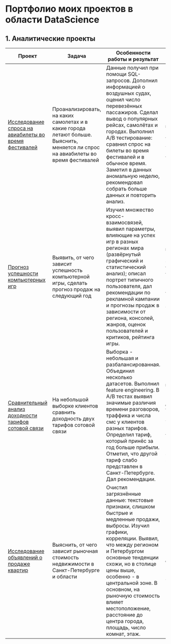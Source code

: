 # Портфолио моих проектов в области DataScience



## 1. Аналитические проекты

| Проект                                                       | Задача                                                       | Особенности работы и результат                               | Инструменты                                                  |
| ------------------------------------------------------------ | ------------------------------------------------------------ | ------------------------------------------------------------ | ------------------------------------------------------------ |
| [Исследование спроса на авиабилеты во время фестивалей](https://github.com/Affernus/Data_Science_projects/tree/main/Air-ticket-demand-analysis) | Проанализировать, на каких самолетах и в какие города летают больше. Выяснить, меняется ли спрос на авиабилеты во время фестивалей | Данные получил при помощи SQL-запросов. Дополнил информацией о воздушных судах, оценил число перевезённых пассажиров. Сделал вывод о популярных рейсах, самолётах и городах. Выполнил A/B тестирование: сравнил спрос на билеты во время фестивалей и в обычное время. Заметил в данных аномальную неделю, рекомендовал собрать больше данных и повторить анализ. | `Python, SQL, pandas, numpy, collections, matplotlib, seaborn, plotly`, feature engineering, A/B тестирование (перестановочный тест) |
| [Прогноз успешности компьютерных игр](https://github.com/Affernus/Data_Science_projects/tree/main/Computer-games-succsess-analysis) | Выявить, от чего зависит успешность компьютерной игры, сделать прогноз продаж на следующий год | Изучил множество кросс-взаимосвязей, выявил параметры, влияющие на успех игр в разных регионах мира (развёрнутый графический и статистический анализ); описал портрет типичного пользователя, дал рекомендации по рекламной кампании и прогнозы продаж в зависимости от региона, консолей, жанров, оценок пользователей и критиков, рейтинга игры. | `Python, pandas, numpy, scipy, collections, matplotlib, seaborn `, feature engineering, A/B тестирование (t-тест, критерий Манна-Уитни, перестановочный тест), ANOVA, корреляционный анализ, проверка  нормальности распределений |
| [Сравнительный анализ доходности тарифов сотовой связи](https://github.com/Affernus/Data_Science_projects/tree/main/Mobile-communication-tariffs-profit-analysis) | На небольшой выборке клиентов сравнить доходность двух тарифов сотовой связи | Выборка - небольшая и разбалансированная. Объединил несколько датасетов. Выполнил feature engineering. В A/B тестах выявил значимые различия времени разговоров, траффика и числа смс у клиентов разных тарифов. Определил тариф, который принёс за год больше прибыли. Отметил, что другой тариф слабо представлен в Санкт-Петербурге. Дал рекомендации. | `Python, pandas, numpy, scipy, statsmodels.api, matplotlib, seaborn`,  предобработка данных, A/B тестирование (критерий Манна-Уитни, перестановочный тест), проверка  нормальности распределений, оценка размера эффекта |
| [Исследование объявлений о продаже квартир](https://github.com/Affernus/Data_Science_projects/tree/main/SPb-real-estate-cost-analysis) | Выяснить, от чего зависит рыночная стоимость недвижимости в Санкт-Петербурге и области | Очистил загрязнённые данные: текстовые признаки, слишком быстрые и медленные продажи, выбросы. Изучил графики, корреляции. Выявил, что между регионом и Петербургом основные тенденции схожи, но в столице цены выше, особенно - в центральной зоне. В основном, на рыночную стоимость влияет местоположение, расстояние до центра города, площадь, число комнат, этаж. | `Python, pandas, numpy, matplotlib, seaborn`, предобработка данных, исследовательский и корреляционный анализ (метод Спирмена) |
